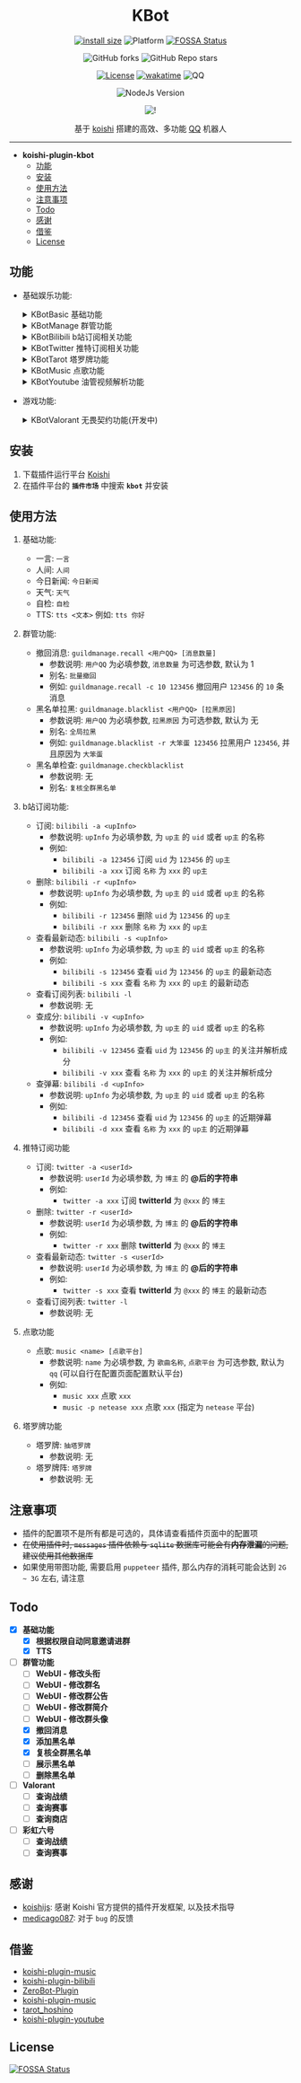 <div align="center">

# KBot

[![install size](https://packagephobia.com/badge?p=koishi-plugin-kbot)](https://packagephobia.com/result?p=koishi-plugin-kbot)
![Platform](https://img.shields.io/badge/platform-Koishi-blueviolet)
[![FOSSA Status](https://app.fossa.com/api/projects/git%2Bgithub.com%2FKabuda-czh%2Fkoishi-plugin-kbot.svg?type=shield)](https://app.fossa.com/projects/git%2Bgithub.com%2FKabuda-czh%2Fkoishi-plugin-kbot?ref=badge_shield)

![GitHub forks](https://img.shields.io/github/forks/Kabuda-czh/koishi-plugin-kbot?style=social)
![GitHub Repo stars](https://img.shields.io/github/stars/Kabuda-czh/koishi-plugin-kbot?style=social)

[![License](https://img.shields.io/github/license/Kabuda-czh/koishi-plugin-kbot)](https://github.com/Kabuda-czh/koishi-plugin-kbot/blob/master/LICENSE)
[![wakatime](https://wakatime.com/badge/user/e6e4d351-af56-4ce7-8c0a-0b372c53962d/project/5df1a406-9c51-43c0-9a9f-28ac2cb16d2f.svg)](https://wakatime.com/badge/user/e6e4d351-af56-4ce7-8c0a-0b372c53962d/project/5df1a406-9c51-43c0-9a9f-28ac2cb16d2f)
![QQ](https://img.shields.io/badge/Tencent_QQ-634469564-ff69b4)

![NodeJs Version](https://img.shields.io/badge/NodeJs-18-blue)

![!](https://count.getloli.com/get/@koishi-plugin-kbot?theme=rule34)

基于 [koishi](../../../../koishijs/koishi) 搭建的高效、多功能 [QQ](../../../../Mrs4s/go-cqhttp) 机器人

</div>

---

- **koishi-plugin-kbot**
  - [功能](#功能)
  - [安装](#安装)
  - [使用方法](#使用方法)
  - [注意事项](#注意事项)
  - [Todo](#todo)
  - [感谢](#感谢)
  - [借鉴](#借鉴)
  - [License](#license)

## 功能

- 基础娱乐功能:
  <details>

    <summary>KBotBasic 基础功能</summary>

    **一言**: 随机一言

    **人间**: 随机发送散文集《我在人间凑数的日子》句子

    **今日新闻**: 获取60秒看世界新闻 (来源于: [ALAPI](https://www.alapi.cn/))

    **天气**: 查询国内天气 (来源于: [ALAPI](https://www.alapi.cn/))

    **自检**: 通过图的形式发送机器人的运行状态

    **TTS**: 语音合成 (来源于: [text-to-speech](https://www.text-to-speech.cn/))
  </details>

  <details>

    <summary>KBotManage 群管功能</summary>

    **WebUI**: 通过网页的形式管理机器人, 可以禁言/解禁, 踢出群聊, 发送消息等

    **撤回消息**: 批量撤回用户消息, 但需要机器人权限

    **黑名单**: 全局黑名单, 添加全局黑名单且可以全局检查机器人所在的所有群并踢出黑名单用户

  </details>

  <details>

    <summary>KBotBilibili b站订阅相关功能</summary>

    **订阅/删除**: 订阅/删除b站up主

    **查看最新动态**: 查看up主最新动态

    **查看订阅列表**: 查看订阅的up主列表

    **查成分**: 查看up主关注的成分(**仅供娱乐**)

    **查弹幕**: 查看up主近期进入的直播间以及发送的弹幕(**仅供娱乐**)
  </details>

  <details>

    <summary>KBotTwitter 推特订阅相关功能</summary>

    **订阅/删除**: 订阅/删除推特博主

    **查看最新动态**: 查看推特博主最新动态

    **查看订阅列表**: 查看订阅的推特博主列表
  </details>

  <details>

    <summary>KBotTarot 塔罗牌功能</summary>

    **塔罗牌**: 抽取单张塔罗牌或者抽取塔罗牌阵
  </details>

  <details>

    <summary>KBotMusic 点歌功能</summary>

    **点歌**: 通过关键词点歌(拥有 qq/网易云 平台)
  </details>

  <details>

    <summary>KBotYoutube 油管视频解析功能</summary>

    **视频解析**: 通过监测到的油管视频链接解析视频信息 (需要API v3)
  </details>
- 游戏功能:
  <details>

    <summary>KBotValorant 无畏契约功能(开发中)</summary>

    **查战绩**: 查看玩家的战绩

    **查看每日商店**: 查看每日商店的商品
  </details>

## 安装

1. 下载插件运行平台 [Koishi](https://koishi.chat/)
2. 在插件平台的 **`插件市场`** 中搜索 **`kbot`** 并安装

## 使用方法

1. 基础功能:

   - 一言: `一言`
   - 人间: `人间`
   - 今日新闻: `今日新闻`
   - 天气: `天气`
   - 自检: `自检`
   - TTS: `tts <文本>` 例如: `tts 你好`

2. 群管功能:

    - 撤回消息: `guildmanage.recall <用户QQ> [消息数量]`
      - 参数说明: `用户QQ` 为必填参数, `消息数量` 为可选参数, 默认为 1
      - 别名: `批量撤回`
      - 例如: `guildmanage.recall -c 10 123456` 撤回用户 `123456` 的 `10` 条消息
    - 黑名单拉黑: `guildmanage.blacklist <用户QQ> [拉黑原因]`
      - 参数说明: `用户QQ` 为必填参数, `拉黑原因` 为可选参数, 默认为 无
      - 别名: `全局拉黑`
      - 例如: `guildmanage.blacklist -r 大笨蛋 123456` 拉黑用户 `123456`, 并且原因为 `大笨蛋`
    - 黑名单检查: `guildmanage.checkblacklist`
      - 参数说明: 无
      - 别名: `复核全群黑名单`

3. b站订阅功能:

    - 订阅: `bilibili -a <upInfo>`
      - 参数说明: `upInfo` 为必填参数, 为 `up主` 的 `uid` 或者 `up主` 的名称
      - 例如:
        - `bilibili -a 123456` 订阅 `uid` 为 `123456` 的 `up主`
        - `bilibili -a xxx` 订阅 `名称` 为 `xxx` 的 `up主`
    - 删除: `bilibili -r <upInfo>`
      - 参数说明: `upInfo` 为必填参数, 为 `up主` 的 `uid` 或者 `up主` 的名称
      - 例如:
        - `bilibili -r 123456` 删除 `uid` 为 `123456` 的 `up主`
        - `bilibili -r xxx` 删除 `名称` 为 `xxx` 的 `up主`
    - 查看最新动态: `bilibili -s <upInfo>`
      - 参数说明: `upInfo` 为必填参数, 为 `up主` 的 `uid` 或者 `up主` 的名称
      - 例如:
        - `bilibili -s 123456` 查看 `uid` 为 `123456` 的 `up主` 的最新动态
        - `bilibili -s xxx` 查看 `名称` 为 `xxx` 的 `up主` 的最新动态
    - 查看订阅列表: `bilibili -l`
      - 参数说明: 无
    - 查成分: `bilibili -v <upInfo>`
      - 参数说明: `upInfo` 为必填参数, 为 `up主` 的 `uid` 或者 `up主` 的名称
      - 例如:
        - `bilibili -v 123456` 查看 `uid` 为 `123456` 的 `up主` 的关注并解析成分
        - `bilibili -v xxx` 查看 `名称` 为 `xxx` 的 `up主` 的关注并解析成分
    - 查弹幕: `bilibili -d <upInfo>`
      - 参数说明: `upInfo` 为必填参数, 为 `up主` 的 `uid` 或者 `up主` 的名称
      - 例如:
        - `bilibili -d 123456` 查看 `uid` 为 `123456` 的 `up主` 的近期弹幕
        - `bilibili -d xxx` 查看 `名称` 为 `xxx` 的 `up主` 的近期弹幕

4. 推特订阅功能

    - 订阅: `twitter -a <userId>`
      - 参数说明: `userId` 为必填参数, 为 `博主` 的 **@后的字符串**
      - 例如:
        - `twitter -a xxx` 订阅 **twitterId** 为 `@xxx` 的 `博主`
    - 删除: `twitter -r <userId>`
      - 参数说明: `userId` 为必填参数, 为 `博主` 的 **@后的字符串**
      - 例如:
        - `twitter -r xxx` 删除 **twitterId** 为 `@xxx` 的 `博主`
    - 查看最新动态: `twitter -s <userId>`
      - 参数说明: `userId` 为必填参数, 为 `博主` 的 **@后的字符串**
      - 例如:
        - `twitter -s xxx` 查看 **twitterId** 为 `@xxx` 的 `博主` 的最新动态
    - 查看订阅列表: `twitter -l`
      - 参数说明: 无

5. 点歌功能

    - 点歌: `music <name> [点歌平台]`
      - 参数说明: `name` 为必填参数, 为 `歌曲名称`, `点歌平台` 为可选参数, 默认为 `qq` (可以自行在配置页面配置默认平台)
      - 例如:
        - `music xxx` 点歌 `xxx`
        - `music -p netease xxx` 点歌 `xxx` (指定为 `netease` 平台)

6. 塔罗牌功能

    - 塔罗牌: `抽塔罗牌`
      - 参数说明: 无
    - 塔罗牌阵: `塔罗牌`
      - 参数说明: 无

## 注意事项

- 插件的配置项不是所有都是可选的，具体请查看插件页面中的配置项
- ~~在使用插件时, `messages` 插件依赖与 `sqlite` 数据库可能会有**内存泄漏**的问题, 建议使用其他数据库~~
- 如果使用带图功能, 需要启用 `puppeteer` 插件, 那么内存的消耗可能会达到 `2G ~ 3G` 左右, 请注意

## Todo

- [x] **基础功能**
  - [x] **根据权限自动同意邀请进群**
  - [x] **TTS**
- [ ] **群管功能**
  - [ ] **WebUI - 修改头衔**
  - [ ] **WebUI - 修改群名**
  - [ ] **WebUI - 修改群公告**
  - [ ] **WebUI - 修改群简介**
  - [ ] **WebUI - 修改群头像**
  - [x] **撤回消息**
  - [x] **添加黑名单**
  - [x] **复核全群黑名单**
  - [ ] **展示黑名单**
  - [ ] **删除黑名单**
- [ ] **Valorant**
  - [ ] **查询战绩**
  - [ ] **查询赛事**
  - [ ] **查询商店**
- [ ] **彩虹六号**
  - [ ] **查询战绩**
  - [ ] **查询赛事**

## 感谢

- [koishijs](https://github.com/koishijs/koishi): 感谢 Koishi 官方提供的插件开发框架, 以及技术指导
- [medicago087](https://github.com/medicago087): 对于 `bug` 的反馈

## 借鉴

- [koishi-plugin-music](https://github.com/koishijs/koishi-plugin-music)
- [koishi-plugin-bilibili](https://github.com/Anillc/koishi-plugin-bilibili)
- [ZeroBot-Plugin](https://github.com/FloatTech/ZeroBot-Plugin/tree/master)
- [koishi-plugin-music](https://github.com/koishijs/koishi-plugin-music)
- [tarot_hoshino](https://github.com/haha114514/tarot_hoshino)
- [koishi-plugin-youtube](https://github.com/tediorelee/koishi-plugin-youtube)

## License

[![FOSSA Status](https://app.fossa.com/api/projects/git%2Bgithub.com%2FKabuda-czh%2Fkoishi-plugin-kbot.svg?type=large)](https://app.fossa.com/projects/git%2Bgithub.com%2FKabuda-czh%2Fkoishi-plugin-kbot?ref=badge_large)
